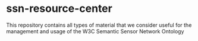 ssn-resource-center
===================

This repository contains all types of material that we consider useful for the management and usage of the W3C Semantic Sensor Network Ontology
